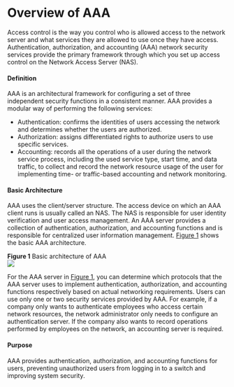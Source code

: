 Overview of AAA
===============

Access control is the way you control who is allowed access to the network server and what services they are allowed to use once they have access. Authentication, authorization, and accounting (AAA) network security services provide the primary framework through which you set up access control on the Network Access Server (NAS).

#### Definition

AAA is an architectural framework for configuring a set of three independent security functions in a consistent manner. AAA provides a modular way of performing the following services:

* Authentication: confirms the identities of users accessing the network and determines whether the users are authorized.
* Authorization: assigns differentiated rights to authorize users to use specific services.
* Accounting: records all the operations of a user during the network service process, including the used service type, start time, and data traffic, to collect and record the network resource usage of the user for implementing time- or traffic-based accounting and network monitoring.

#### Basic Architecture

AAA uses the client/server structure. The access device on which an AAA client runs is usually called an NAS. The NAS is responsible for user identity verification and user access management. An AAA server provides a collection of authentication, authorization, and accounting functions and is responsible for centralized user information management. [Figure 1](#EN-US_CONCEPT_0000001564115705__fig1) shows the basic AAA architecture.

**Figure 1** Basic architecture of AAA  
![](figure/en-us_image_0000001512676598.png)

For the AAA server in [Figure 1](#EN-US_CONCEPT_0000001564115705__fig1), you can determine which protocols that the AAA server uses to implement authentication, authorization, and accounting functions respectively based on actual networking requirements. Users can use only one or two security services provided by AAA. For example, if a company only wants to authenticate employees who access certain network resources, the network administrator only needs to configure an authentication server. If the company also wants to record operations performed by employees on the network, an accounting server is required.


#### Purpose

AAA provides authentication, authorization, and accounting functions for users, preventing unauthorized users from logging in to a switch and improving system security.
